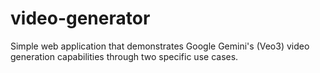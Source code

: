 # video-generator
Simple web application that demonstrates Google Gemini's (Veo3) video generation capabilities through two specific use cases.
